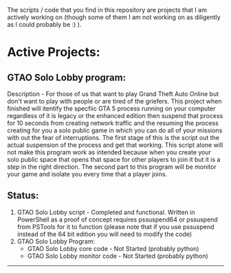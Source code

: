 The scripts / code that you find in this repository are projects that I am actively working on (though some of them I am not working on as diligently as I could probably be :) ). 

# Active Projects:

## GTAO Solo Lobby program: 
  Description - For those of us that want to play Grand Theft Auto Online but don't want to play with people or are tired of the griefers. This project when finished will itentify the specfiic GTA 5 process running on your computer regardless of it is legacy or the enhanced edition then suspend that process for 10 seconds from creating network traffic and the resuming the process creating for you a solo public game in which you can do all of your missions with out the fear of interruptions. The first stage of this is the script out the actual suspension of the process and get that working. This script alone will not make this program work as intended because when you create your solo public space that opens that space for other players to join it but it is a step in the right direction. The second part to this program will be monitor your game and isolate you every time that a player joins.

## Status:
1. GTAO Solo Lobby script - Completed and functional. Written in PowerShell as a proof of concept requires pssuspend64 or pssuspend from PSTools for it to function (please note that if you use pssuspend instead of the 64 bit edition you will need to modify the code)
2. GTAO Solo Lobby Program:
   - GTAO Solo Lobby core code - Not Started (probably python)
   - GTAO Solo Lobby monitor code - Not Started (probably python)

---
